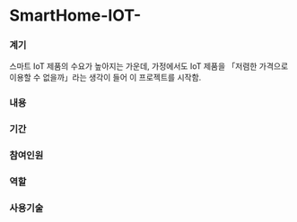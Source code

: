 # SmartHome-IOT-

<div>
  <h3>계기</h3>
  스마트 IoT 제품의 수요가 높아지는 가운데,
  가정에서도 IoT 제품을 「저렴한 가격으로 이용할 수 없을까」라는 
  생각이 들어 이 프로젝트를 시작함.
  <h3>내용</h3>
  
  <h3>기간</h3>
  <h3>참여인원</h3>
  <h3>역할</h3>
  <h3>사용기술</h3>
</div>
